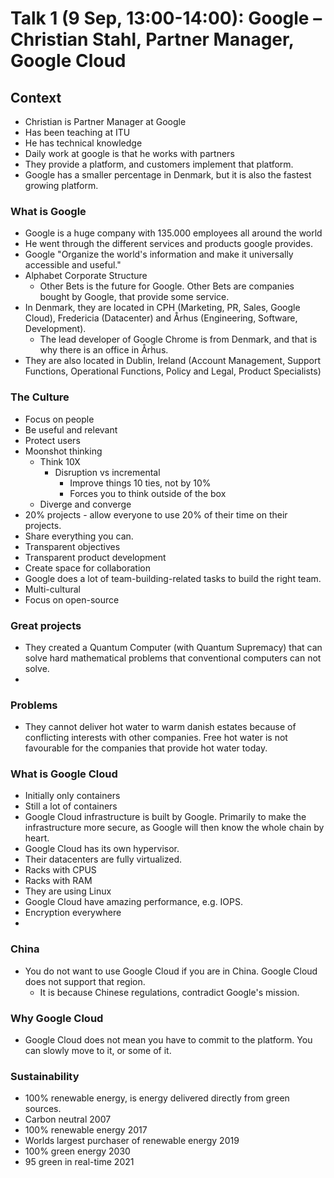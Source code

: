 # Talk 1 (9 Sep, 13:00-14:00): Google – Christian Stahl, Partner Manager, Google Cloud

## Context

- Christian is Partner Manager at Google
- Has been teaching at ITU
- He has technical knowledge
- Daily work at google is that he works with partners
- They provide a platform, and customers implement that platform.
- Google has a smaller percentage in Denmark, but it is also the fastest growing platform.

### What is Google

- Google is a huge company with 135.000 employees all around the world
- He went through the different services and products google provides.
- Google "Organize the world's information and make it universally accessible and useful."
- Alphabet Corporate Structure
  - Other Bets is the future for Google.
Other Bets are companies bought by Google, that provide some service.
- In Denmark, they are located in CPH (Marketing, PR, Sales, Google Cloud), Fredericia (Datacenter) and Århus (Engineering, Software, Development).
  - The lead developer of Google Chrome is from Denmark, and that is why there is an office in Århus.
- They are also located in Dublin, Ireland (Account Management, Support Functions, Operational Functions, Policy and Legal, Product Specialists)


### The Culture

- Focus on people
- Be useful and relevant
- Protect users
- Moonshot thinking
  - Think 10X
    - Disruption vs incremental
      - Improve things 10 ties, not by 10%
      - Forces you to think outside of the box
  - Diverge and converge
- 20% projects - allow everyone to use 20% of their time on their projects.
- Share everything you can.
- Transparent objectives
- Transparent product development
- Create space for collaboration
- Google does a lot of team-building-related tasks to build the right team.
- Multi-cultural
- Focus on open-source

### Great projects

- They created a Quantum Computer (with Quantum Supremacy) that can solve hard mathematical problems that conventional computers can not solve.
- 

### Problems

- They cannot deliver hot water to warm danish estates because of conflicting interests with other companies. Free hot water is not favourable for the companies that provide hot water today.


### What is Google Cloud

- Initially only containers
- Still a lot of containers
- Google Cloud infrastructure is built by Google. Primarily to make the infrastructure more secure, as Google will then know the whole chain by heart.
- Google Cloud has its own hypervisor.
- Their datacenters are fully virtualized.
- Racks with CPUS
- Racks with RAM
- They are using Linux
- Google Cloud have amazing performance, e.g. IOPS.
- Encryption everywhere
- 


### China

- You do not want to use Google Cloud if you are in China. Google Cloud does not support that region.
  - It is because Chinese regulations, contradict Google's mission.

### Why Google Cloud

- Google Cloud does not mean you have to commit to the platform. You can slowly move to it, or some of it.

### Sustainability

- 100% renewable energy, is energy delivered directly from green sources.
- Carbon neutral 2007
- 100% renewable energy 2017
- Worlds largest purchaser of renewable energy 2019
- 100% green energy 2030
- 95 green in real-time 2021